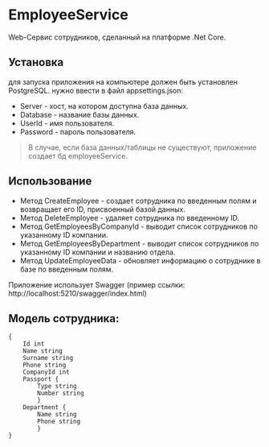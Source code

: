# EmployeeService
Web-Сервис сотрудников, сделанный на платформе .Net Core.
## Установка
для запуска приложения на компьютере должен быть установлен PostgreSQL.
нужно ввести в файл appsettings.json:
+ Server - хост, на котором доступна база данных.
+ Database - название базы данных.
+ UserId - имя пользователя.
+ Password - пароль пользователя.
> В случае, если база данных/таблицы не существуют, приложение создает бд employeeService.
## Использование
+ Метод CreateEmployee - создает сотрудника по введенным полям и возвращает его ID, присвоенный базой данных.
+ Метод DeleteEmployee - удаляет сотрудника по введенному ID.
+ Метод GetEmployeesByCompanyId - выводит список сотрудников по указанному ID компании.
+ Метод GetEmployeesByDepartment - выводит список сотрудников по указанному ID компании и названию отдела.
+ Метод UpdateEmployeeData - обновляет информацию о сотруднике в базе по введенным полям.

Приложение использует Swagger (пример ссылки: http://localhost:5210/swagger/index.html) 
## Модель сотрудника: 
```
{
	Id int
	Name string
	Surname string
	Phone string
	CompanyId int
	Passport {
		Type string
		Number string
		}
	Department {
		Name string
		Phone string
		}
}
```